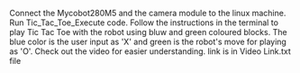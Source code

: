 Connect the Mycobot280M5 and the camera module to the linux machine.
Run Tic_Tac_Toe_Execute code.
Follow the instructions in the terminal to play Tic Tac Toe with the robot using bluw and green coloured blocks.
The blue color is the user input as 'X' and green is the robot's move for playing as 'O'.
Check out the video for easier understanding. link is in Video Link.txt file
